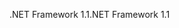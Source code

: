 <span data-ttu-id="c8d0a-101">.NET Framework 1.1</span><span class="sxs-lookup"><span data-stu-id="c8d0a-101">.NET Framework 1.1</span></span>